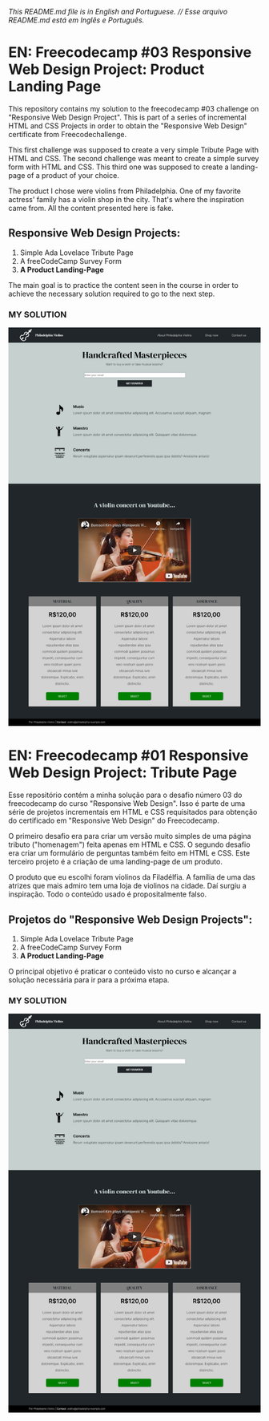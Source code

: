 _This README.md file is in English and Portuguese. // Esse arquivo README.md está em Inglês e Português._

# EN: Freecodecamp #03 Responsive Web Design Project: Product Landing Page

This repository contains my solution to the freecodecamp #03 challenge on "Responsive Web Design Project". This is part of a series of incremental HTML and CSS Projects in order to obtain the "Responsive Web Design" certificate from Freecodechallenge.

This first challenge was supposed to create a very simple Tribute Page with HTML and CSS. The second challenge was meant to create a simple survey form with HTML and CSS. This third one was supposed to create a landing-page of a product of your choice. 

The product I chose were violins from Philadelphia. One of my favorite actress' family has a violin shop in the city. That's where the inspiration came from. All the content presented here is fake. 

## Responsive Web Design Projects:

1. Simple Ada Lovelace Tribute Page
2. A freeCodeCamp Survey Form
3. **A Product Landing-Page**

The main goal is to practice the content seen in the course in order to achieve the necessary solution required to go to the next step.

### MY SOLUTION
![my desktop solution of the freecodecamp number three project from the responsive web design course: a product landing-page about violins](BC_violins_landing_page.png)

# EN: Freecodecamp #01 Responsive Web Design Project: Tribute Page

Esse repositório contém a minha solução para o desafio número 03 do freecodecamp do curso "Responsive Web Design". Isso é parte de uma série de projetos incrementais em HTML e CSS requisitados para obtenção do certificado em "Responsive Web Design" do Freecodecamp.

O primeiro desafio era para criar um versão muito simples de uma página tributo ("homenagem") feita apenas em HTML e CSS. O segundo desafio era criar um formulário de perguntas também feito em HTML e CSS. Este terceiro projeto é a criação de uma landing-page de um produto. 

O produto que eu escolhi foram violinos da Filadélfia. A família de uma das atrizes que mais admiro tem uma loja de violinos na cidade. Daí surgiu a inspiração. Todo o conteúdo usado é propositalmente falso. 

## Projetos do "Responsive Web Design Projects":

1. Simple Ada Lovelace Tribute Page
2. A freeCodeCamp Survey Form
3. **A Product Landing-Page**

O principal objetivo é praticar o conteúdo visto no curso e alcançar a solução necessária para ir para a próxima etapa.

### MY SOLUTION
![my desktop solution of the freecodecamp number one project from the responsive web design course: uma landing-page sobre o produto violino](BC_violins_landing_page.png)